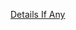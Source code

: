 [Details If Any](https://github.com/deathbybandaid/piholeparser/blob/master/RecentRunLogs/parsingscripts/hpHostsWRZ.md)

